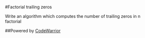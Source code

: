 #Factorial trailing zeros

Write an algorithm which computes the number of trailing zeros in n factorial

##Powered by [CodeWarrior](http://code-warrior.herokuapp.com)
